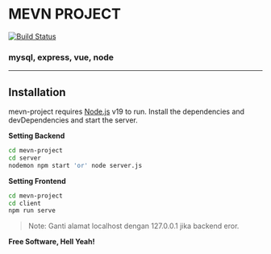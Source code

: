 # MEVN PROJECT
[![Build Status](https://travis-ci.org/joemccann/dillinger.svg?branch=master)](https://travis-ci.org/joemccann/dillinger)
### mysql, express, vue, node 
---
## Installation

mevn-project requires [Node.js](https://nodejs.org/) v19 to run.
Install the dependencies and devDependencies and start the server.

**Setting Backend**
```sh
cd mevn-project
cd server
nodemon npm start 'or' node server.js
```

**Setting Frontend**


```sh
cd mevn-project
cd client
npm run serve
```

> Note: Ganti alamat localhost dengan 127.0.0.1 jika backend eror.

**Free Software, Hell Yeah!**
